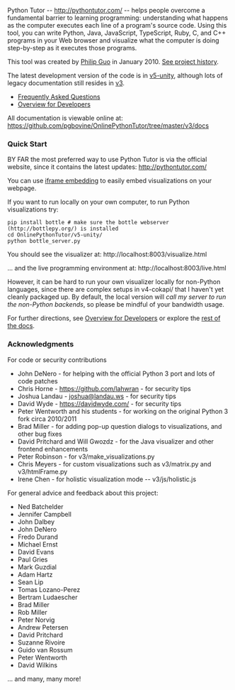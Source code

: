 Python Tutor -- http://pythontutor.com/ -- helps people overcome a fundamental barrier to learning programming: understanding what happens as the computer executes each line of a program's source code. Using this tool, you can write Python, Java, JavaScript, TypeScript, Ruby, C, and C++ programs in your Web browser and visualize what the computer is doing step-by-step as it executes those programs.

This tool was created by [Philip Guo](http://pgbovine.net/) in January 2010. [See project history](history.txt).

The latest development version of the code is in [v5-unity](v5-unity/),
although lots of legacy documentation still resides in [v3](v3/).

- [Frequently Asked Questions](v3/docs/user-FAQ.md)
- [Overview for Developers](v3/docs/developer-overview.md)

All documentation is viewable online at: https://github.com/pgbovine/OnlinePythonTutor/tree/master/v3/docs


### Quick Start

BY FAR the most preferred way to use Python Tutor is via the official website, since it contains the latest updates: http://pythontutor.com/

You can use [iframe embedding](v3/docs/embedding-HOWTO.md) to easily embed visualizations on your webpage.

If you want to run locally on your own computer, to run Python visualizations try:

```
pip install bottle # make sure the bottle webserver (http://bottlepy.org/) is installed
cd OnlinePythonTutor/v5-unity/
python bottle_server.py
```

You should see the visualizer at: http://localhost:8003/visualize.html

... and the live programming environment at: http://localhost:8003/live.html 

However, it can be hard to run your own visualizer locally for
non-Python languages, since there are complex setups in v4-cokapi/ that
I haven't yet cleanly packaged up. By default, the local version will
*call my server to run the non-Python backends*, so please be mindful of
your bandwidth usage.

For further directions, see [Overview for Developers](v3/docs/developer-overview.md) or explore the [rest of the docs](v3/docs/).


### Acknowledgments

For code or security contributions

- John DeNero - for helping with the official Python 3 port and lots of code patches
- Chris Horne - https://github.com/lahwran - for security tips
- Joshua Landau - joshua@landau.ws - for security tips
- David Wyde - https://davidwyde.com/ - for security tips
- Peter Wentworth and his students - for working on the original Python 3 fork circa 2010/2011
- Brad Miller - for adding pop-up question dialogs to visualizations, and other bug fixes
- David Pritchard and Will Gwozdz - for the Java visualizer and other frontend enhancements
- Peter Robinson - for v3/make_visualizations.py
- Chris Meyers - for custom visualizations such as v3/matrix.py and v3/htmlFrame.py
- Irene Chen - for holistic visualization mode -- v3/js/holistic.js


For general advice and feedback about this project:

- Ned Batchelder
- Jennifer Campbell
- John Dalbey
- John DeNero
- Fredo Durand
- Michael Ernst
- David Evans
- Paul Gries
- Mark Guzdial
- Adam Hartz
- Sean Lip
- Tomas Lozano-Perez
- Bertram Ludaescher
- Brad Miller
- Rob Miller
- Peter Norvig
- Andrew Petersen
- David Pritchard
- Suzanne Rivoire
- Guido van Rossum
- Peter Wentworth
- David Wilkins

... and many, many more!
